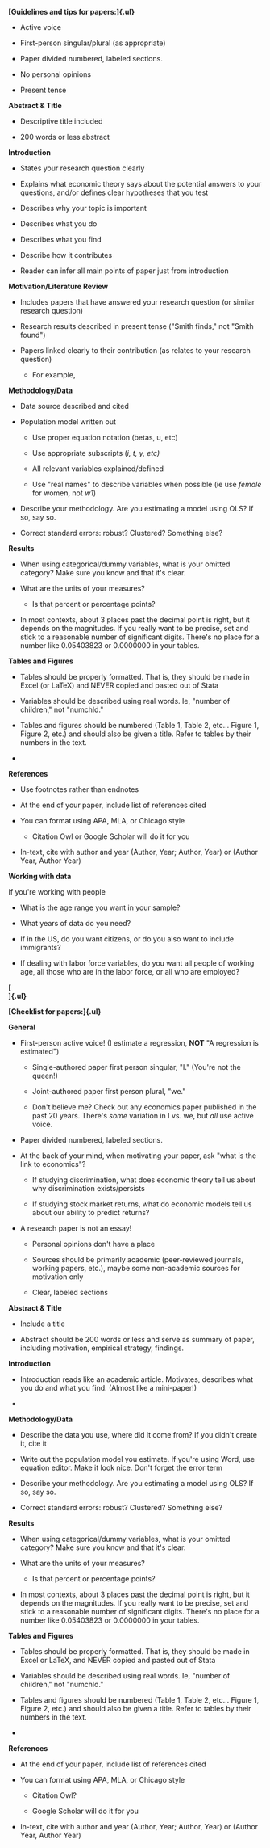 **[Guidelines and tips for papers:]{.ul}**

-   Active voice

-   First-person singular/plural (as appropriate)

-   Paper divided numbered, labeled sections.

-   No personal opinions

-   Present tense

**Abstract & Title**

-   Descriptive title included

-   200 words or less abstract

**Introduction**

-   States your research question clearly

-   Explains what economic theory says about the potential answers to
    your questions, and/or defines clear hypotheses that you test

-   Describes why your topic is important

-   Describes what you do

-   Describes what you find

-   Describe how it contributes

-   Reader can infer all main points of paper just from introduction

**Motivation/Literature Review**

-   Includes papers that have answered your research question (or
    similar research question)

-   Research results described in present tense ("Smith finds," not
    "Smith found")

-   Papers linked clearly to their contribution (as relates to your
    research question)

    -   For example,

**Methodology/Data**

-   Data source described and cited

-   Population model written out

    -   Use proper equation notation (betas, u, etc)

    -   Use appropriate subscripts (*i, t, y, etc)*

    -   All relevant variables explained/defined

    -   Use "real names" to describe variables when possible (ie use
        *female* for women, not *w1*)

-   Describe your methodology. Are you estimating a model using OLS? If
    so, say so.

-   Correct standard errors: robust? Clustered? Something else?

**Results**

-   When using categorical/dummy variables, what is your omitted
    category? Make sure you know and that it's clear.

-   What are the units of your measures?

    -   Is that percent or percentage points?

-   In most contexts, about 3 places past the decimal point is right,
    but it depends on the magnitudes. If you really want to be precise,
    set and stick to a reasonable number of significant digits. There's
    no place for a number like 0.05403823 or 0.0000000 in your tables.

**Tables and Figures**

-   Tables should be properly formatted. That is, they should be made in
    Excel (or LaTeX) and NEVER copied and pasted out of Stata

-   Variables should be described using real words. Ie, "number of
    children," not "numchld."

-   Tables and figures should be numbered (Table 1, Table 2, etc...
    Figure 1, Figure 2, etc.) and should also be given a title. Refer to
    tables by their numbers in the text.

-   

**References**

-   Use footnotes rather than endnotes

-   At the end of your paper, include list of references cited

-   You can format using APA, MLA, or Chicago style

    -   Citation Owl or Google Scholar will do it for you

-   In-text, cite with author and year (Author, Year; Author, Year) or
    (Author Year, Author Year)

**Working with data**

If you're working with people

-   What is the age range you want in your sample?

-   What years of data do you need?

-   If in the US, do you want citizens, or do you also want to include
    immigrants?

-   If dealing with labor force variables, do you want all people of
    working age, all those who are in the labor force, or all who are
    employed?

**[\
]{.ul}**

**[Checklist for papers:]{.ul}**

**General**

-   First-person active voice! (I estimate a regression, **NOT** "A
    regression is estimated")

    -   Single-authored paper first person singular, "I." (You're not
        the queen!)

    -   Joint-authored paper first person plural, "we."

    -   Don't believe me? Check out any economics paper published in the
        past 20 years. There's *some* variation in I vs. we, but *all*
        use active voice.

-   Paper divided numbered, labeled sections.

-   At the back of your mind, when motivating your paper, ask "what is
    the link to economics"?

    -   If studying discrimination, what does economic theory tell us
        about why discrimination exists/persists

    -   If studying stock market returns, what do economic models tell
        us about our ability to predict returns?

-   A research paper is not an essay!

    -   Personal opinions don't have a place

    -   Sources should be primarily academic (peer-reviewed journals,
        working papers, etc.), maybe some non-academic sources for
        motivation only

    -   Clear, labeled sections

**Abstract & Title**

-   Include a title

-   Abstract should be 200 words or less and serve as summary of paper,
    including motivation, empirical strategy, findings.

**Introduction**

-   Introduction reads like an academic article. Motivates, describes
    what you do and what you find. (Almost like a mini-paper!)

-   

**Methodology/Data**

-   Describe the data you use, where did it come from? If you didn't
    create it, cite it

-   Write out the population model you estimate. If you're using Word,
    use equation editor. Make it look nice. Don't forget the error term

-   Describe your methodology. Are you estimating a model using OLS? If
    so, say so.

-   Correct standard errors: robust? Clustered? Something else?

**Results**

-   When using categorical/dummy variables, what is your omitted
    category? Make sure you know and that it's clear.

-   What are the units of your measures?

    -   Is that percent or percentage points?

-   In most contexts, about 3 places past the decimal point is right,
    but it depends on the magnitudes. If you really want to be precise,
    set and stick to a reasonable number of significant digits. There's
    no place for a number like 0.05403823 or 0.0000000 in your tables.

**Tables and Figures**

-   Tables should be properly formatted. That is, they should be made in
    Excel or LaTeX, and NEVER copied and pasted out of Stata

-   Variables should be described using real words. Ie, "number of
    children," not "numchld."

-   Tables and figures should be numbered (Table 1, Table 2, etc...
    Figure 1, Figure 2, etc.) and should also be given a title. Refer to
    tables by their numbers in the text.

-   

**References**

-   At the end of your paper, include list of references cited

-   You can format using APA, MLA, or Chicago style

    -   Citation Owl?

    -   Google Scholar will do it for you

-   In-text, cite with author and year (Author, Year; Author, Year) or
    (Author Year, Author Year)
